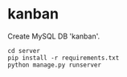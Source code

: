 # kanban

Create MySQL DB 'kanban'.

```
cd server
pip install -r requirements.txt
python manage.py runserver
```
